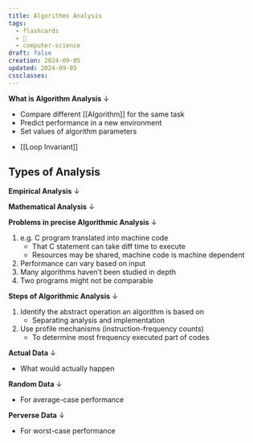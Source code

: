 ```yaml
---
title: Algorithms Analysis
tags:
  - flashcards
  - 🌱
  - computer-science
draft: false
creation: 2024-09-05
updated: 2024-09-05
cssclasses: 
---
```

**What is Algorithm Analysis**
↓
- Compare different [[Algorithm]] for the same task
- Predict performance in a new environment
- Set values of algorithm parameters
<!--SR:!2024-12-12,3,268-->

- [[Loop Invariant]]

## Types of Analysis

**Empirical Analysis**
↓
<!--SR:!2024-12-12,3,268-->

**Mathematical Analysis**
↓
<!--SR:!2024-12-11,3,230-->

**Problems in precise Algorithmic Analysis**
↓
1. e.g. C program translated into machine code
	- That C statement can take diff time to execute
	- Resources may be shared, machine code is machine dependent
2. Performance can vary based on input
3. Many algorithms haven’t been studied in depth
4. Two programs might not be comparable
<!--SR:!2024-12-12,3,268-->

**Steps of Algorithmic Analysis**
↓
1. Identify the abstract operation an algorithm is based on
	- Separating analysis and implementation
2. Use profile mechanisms (instruction-frequency counts)
	- To determine most frequency executed part of codes
<!--SR:!2024-12-12,3,268-->

**Actual Data**
↓
- What would actually happen
<!--SR:!2024-12-12,3,268-->

**Random Data**
↓
- For average-case performance
<!--SR:!2024-12-12,3,268-->

**Perverse Data**
↓
- For worst-case performance
<!--SR:!2024-12-12,3,268-->

